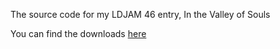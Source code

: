 The source code for my LDJAM 46 entry, In the Valley of Souls

You can find the downloads [here](https://ldjam.com/events/ludum-dare/46/in-the-valley-of-souls-deluxe-edition)
